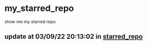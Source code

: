 # my_starred_repo
show me my starred repo

update at 03/09/22 20:13:02 in [starred_repo](./index.html)
---

